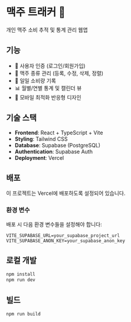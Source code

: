 # 맥주 트래커 🍺

개인 맥주 소비 추적 및 통계 관리 웹앱

## 기능

- 🔐 사용자 인증 (로그인/회원가입)
- 🍺 맥주 종류 관리 (등록, 수정, 삭제, 정렬)
- 📝 일일 소비량 기록
- 📊 월별/연별 통계 및 캘린더 뷰
- 📱 모바일 최적화 반응형 디자인

## 기술 스택

- **Frontend**: React + TypeScript + Vite
- **Styling**: Tailwind CSS
- **Database**: Supabase (PostgreSQL)
- **Authentication**: Supabase Auth
- **Deployment**: Vercel

## 배포

이 프로젝트는 Vercel에 배포하도록 설정되어 있습니다.

### 환경 변수

배포 시 다음 환경 변수들을 설정해야 합니다:

```
VITE_SUPABASE_URL=your_supabase_project_url
VITE_SUPABASE_ANON_KEY=your_supabase_anon_key
```

## 로컬 개발

```bash
npm install
npm run dev
```

## 빌드

```bash
npm run build
```